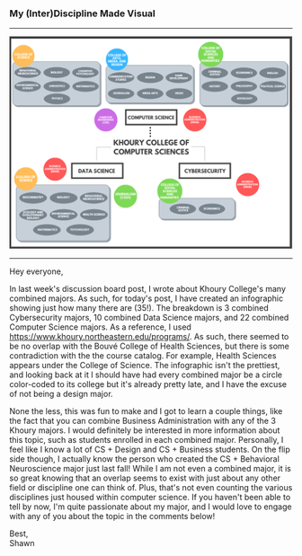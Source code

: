 ### My (Inter)Discipline Made Visual
---

![visual.png](visual.png)

---

Hey everyone, 

In last week's discussion board post, I wrote about Khoury College's many combined majors. As such, for today's post, I have created an infographic showing just how many there are (35!). The breakdown is 3 combined Cybersecurity majors, 10 combined Data Science majors, and 22 combined Computer Science majors. As a reference, I used https://www.khoury.northeastern.edu/programs/. As such, there seemed to be no overlap with the Bouvé College of Health Sciences, but there is some contradiction with the the course catalog. For example, Health Sciences appears under the College of Science. The infographic isn't the prettiest, and looking back at it I should have had every combined major be a circle color-coded to its college but it's already pretty late, and I have the excuse of not being a design major. 


None the less, this was fun to make and I got to learn a couple things, like the fact that you can combine Business Administration with any of the 3 Khoury majors. I would definitely be interested in more information about this topic, such as students enrolled in each combined major. Personally, I feel like I know a lot of CS + Design and CS + Business students. On the flip side though, I actually know the person who created the CS + Behavioral Neuroscience major just last fall! While I am not even a combined major, it is so great knowing that an overlap seems to exist with just about any other field or discipline one can think of. Plus, that's not even counting the various disciplines just housed within computer science. If you haven't been able to tell by now, I'm quite passionate about my major, and I would love to engage with any of you about the topic in the comments below!

Best,  
Shawn
